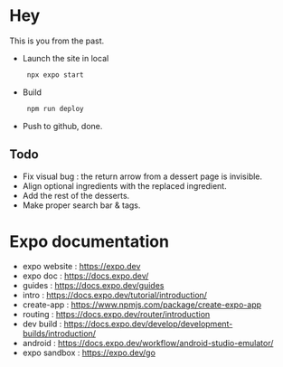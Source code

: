 # Hey

This is you from the past.
- Launch the site in local
   ```bash
    npx expo start
   ```
- Build
   ```bash
    npm run deploy
   ```
- Push to github, done.

## Todo

- Fix visual bug : the return arrow from a dessert page is invisible.
- Align optional ingredients with the replaced ingredient.
- Add the rest of the desserts.
- Make proper search bar & tags.

# Expo documentation

- expo website : https://expo.dev
- expo doc : https://docs.expo.dev/
- guides : https://docs.expo.dev/guides
- intro : https://docs.expo.dev/tutorial/introduction/
- create-app : https://www.npmjs.com/package/create-expo-app
- routing : https://docs.expo.dev/router/introduction
- dev build : https://docs.expo.dev/develop/development-builds/introduction/
- android : https://docs.expo.dev/workflow/android-studio-emulator/
- expo sandbox : https://expo.dev/go
